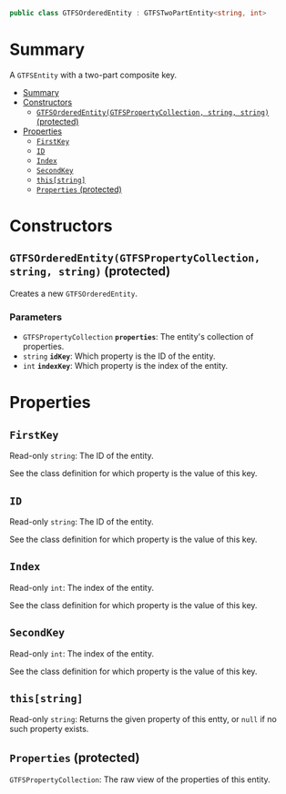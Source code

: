 ```csharp
public class GTFSOrderedEntity : GTFSTwoPartEntity<string, int>
```

# Summary
A `GTFSEntity` with a two-part composite key.

- [Summary](#summary)
- [Constructors](#constructors)
  - [`GTFSOrderedEntity(GTFSPropertyCollection, string, string)` (protected)](#gtfsorderedentitygtfspropertycollection-string-string-protected)
- [Properties](#properties)
  - [`FirstKey`](#firstkey)
  - [`ID`](#id)
  - [`Index`](#index)
  - [`SecondKey`](#secondkey)
  - [`this[string]`](#thisstring)
  - [`Properties` (protected)](#properties-protected)



# Constructors


## `GTFSOrderedEntity(GTFSPropertyCollection, string, string)` (protected)
Creates a new `GTFSOrderedEntity`.

### Parameters
* `GTFSPropertyCollection` **`properties`**: The entity's collection of properties.
* `string` **`idKey`**: Which property is the ID of the entity.
* `int` **`indexKey`**: Which property is the index of the entity.



# Properties


## `FirstKey`
Read-only `string`: The ID of the entity.

See the class definition for which property is the value of this key.


## `ID`
Read-only `string`: The ID of the entity.

See the class definition for which property is the value of this key.


## `Index`
Read-only `int`: The index of the entity.

See the class definition for which property is the value of this key.


## `SecondKey`
Read-only `int`: The index of the entity.

See the class definition for which property is the value of this key.


## `this[string]`
Read-only `string`: Returns the given property of this entty, or `null` if no such property exists.


## `Properties` (protected)
`GTFSPropertyCollection`: The raw view of the properties of this entity.